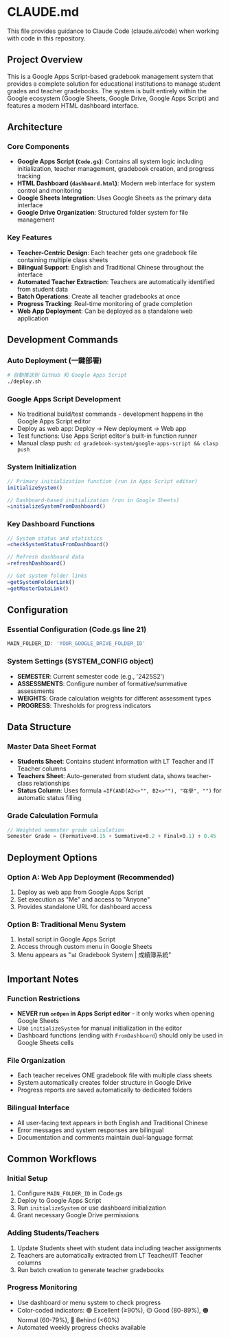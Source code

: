 # CLAUDE.md

This file provides guidance to Claude Code (claude.ai/code) when working with code in this repository.

## Project Overview

This is a Google Apps Script-based gradebook management system that provides a complete solution for educational institutions to manage student grades and teacher gradebooks. The system is built entirely within the Google ecosystem (Google Sheets, Google Drive, Google Apps Script) and features a modern HTML dashboard interface.

## Architecture

### Core Components
- **Google Apps Script (`Code.gs`)**: Contains all system logic including initialization, teacher management, gradebook creation, and progress tracking
- **HTML Dashboard (`dashboard.html`)**: Modern web interface for system control and monitoring
- **Google Sheets Integration**: Uses Google Sheets as the primary data interface
- **Google Drive Organization**: Structured folder system for file management

### Key Features
- **Teacher-Centric Design**: Each teacher gets one gradebook file containing multiple class sheets
- **Bilingual Support**: English and Traditional Chinese throughout the interface
- **Automated Teacher Extraction**: Teachers are automatically identified from student data
- **Batch Operations**: Create all teacher gradebooks at once
- **Progress Tracking**: Real-time monitoring of grade completion
- **Web App Deployment**: Can be deployed as a standalone web application

## Development Commands

### Auto Deployment (一鍵部署)
```bash
# 自動推送到 GitHub 和 Google Apps Script
./deploy.sh
```

### Google Apps Script Development
- No traditional build/test commands - development happens in the Google Apps Script editor
- Deploy as web app: Deploy → New deployment → Web app
- Test functions: Use Apps Script editor's built-in function runner
- Manual clasp push: `cd gradebook-system/google-apps-script && clasp push`

### System Initialization
```javascript
// Primary initialization function (run in Apps Script editor)
initializeSystem()

// Dashboard-based initialization (run in Google Sheets)
=initializeSystemFromDashboard()
```

### Key Dashboard Functions
```javascript
// System status and statistics
=checkSystemStatusFromDashboard()

// Refresh dashboard data
=refreshDashboard()

// Get system folder links
=getSystemFolderLink()
=getMasterDataLink()
```

## Configuration

### Essential Configuration (Code.gs line 21)
```javascript
MAIN_FOLDER_ID: 'YOUR_GOOGLE_DRIVE_FOLDER_ID'
```

### System Settings (SYSTEM_CONFIG object)
- **SEMESTER**: Current semester code (e.g., '2425S2')
- **ASSESSMENTS**: Configure number of formative/summative assessments
- **WEIGHTS**: Grade calculation weights for different assessment types
- **PROGRESS**: Thresholds for progress indicators

## Data Structure

### Master Data Sheet Format
- **Students Sheet**: Contains student information with LT Teacher and IT Teacher columns
- **Teachers Sheet**: Auto-generated from student data, shows teacher-class relationships
- **Status Column**: Uses formula `=IF(AND(A2<>"", B2<>""), "在學", "")` for automatic status filling

### Grade Calculation Formula
```javascript
// Weighted semester grade calculation
Semester Grade = (Formative×0.15 + Summative×0.2 + Final×0.1) ÷ 0.45
```

## Deployment Options

### Option A: Web App Deployment (Recommended)
1. Deploy as web app from Google Apps Script
2. Set execution as "Me" and access to "Anyone"
3. Provides standalone URL for dashboard access

### Option B: Traditional Menu System
1. Install script in Google Apps Script
2. Access through custom menu in Google Sheets
3. Menu appears as "📊 Gradebook System | 成績簿系統"

## Important Notes

### Function Restrictions
- **NEVER run `onOpen` in Apps Script editor** - it only works when opening Google Sheets
- Use `initializeSystem` for manual initialization in the editor
- Dashboard functions (ending with `FromDashboard`) should only be used in Google Sheets cells

### File Organization
- Each teacher receives ONE gradebook file with multiple class sheets
- System automatically creates folder structure in Google Drive
- Progress reports are saved automatically to dedicated folders

### Bilingual Interface
- All user-facing text appears in both English and Traditional Chinese
- Error messages and system responses are bilingual
- Documentation and comments maintain dual-language format

## Common Workflows

### Initial Setup
1. Configure `MAIN_FOLDER_ID` in Code.gs
2. Deploy to Google Apps Script
3. Run `initializeSystem` or use dashboard initialization
4. Grant necessary Google Drive permissions

### Adding Students/Teachers
1. Update Students sheet with student data including teacher assignments
2. Teachers are automatically extracted from LT Teacher/IT Teacher columns
3. Run batch creation to generate teacher gradebooks

### Progress Monitoring
- Use dashboard or menu system to check progress
- Color-coded indicators: 🟢 Excellent (≥90%), 🟡 Good (80-89%), 🟠 Normal (60-79%), 🔴 Behind (<60%)
- Automated weekly progress checks available